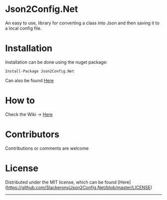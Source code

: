 # Json2Config.Net
An easy to use, library for converting a class into Json and then saving it to a local config file.

# Installation
Installation can be done using the nuget package: 

    Install-Package Json2Config.Net

Can also be found [Here](https://www.nuget.org/packages/Json2Config.Net/)

# How to
Check the Wiki -> [Here](https://github.com/Slackerony/Json2Config.Net/wiki)
    
# Contributors
Contributions or comments are welcome

# License
Distributed under the MIT license, which can be found [Here] (https://github.com/Slackerony/Json2Config.Net/blob/master/LICENSE)

***
